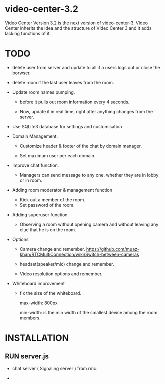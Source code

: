 # video-center-3.2
Video Center Version 3.2 is the next version of video-center-3.
Video Center inherits the idea and the structure of Video Center 3 and it adds lacking functions of it.


# TODO

* delete user from server and update to all if a users logs out or close the borwser.
* delete room if the last user leaves from the room.


* Update room names pumping.

    * before it pulls out room information every 4 seconds.
    
    * Now, update it in real time, right after anything changes from the server.
    

* Use SQLite3 database for settings and customisation


* Domain Management.

    * Customize header & footer of the chat by domain manager.
    
    * Set maximum user per each domain.
    
* Improve chat function.

    * Managers can send message to any one. whether they are in lobby or in room.
    

* Adding room moderator & management function

    * Kick out a member of the room.
    * Set password of the room.

* Adding superuser function.

    * Observing a room without opening camera and without leaving any clue that he is on the room.

* Options

    * Camera change and remember.
        https://github.com/muaz-khan/RTCMultiConnection/wiki/Switch-between-cameras
    
    * headset(speaker/mic) change and remember.
    
    * Video resolution options and remember.
    
* Whiteboard improvement

    * fix the size of the whiteboard.
    
        max-width: 800px
        
        min-width: is the min width of the smallest device among the room members.
        





# INSTALLATION

## RUN server.js

* chat server (  Signaling server ) from rmc.

* 


